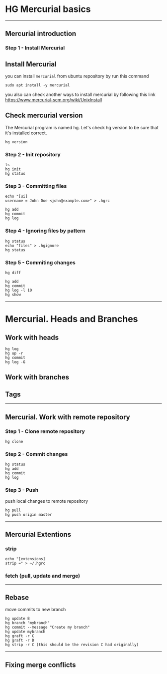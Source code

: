 # HG Mercurial basics

---

## Mercurial introduction

### Step 1 - Install Mercurial

## Install Mercurial

you can install `mercurial` from ubuntu repository by run this command

```
sudo apt install -y mercurial
```

you also can check another ways to install mercurial by following this link https://www.mercurial-scm.org/wiki/UnixInstall

## Check mercurial version

The Mercurial program is named hg.
Let's check hg version to be sure that it's installed correct.

```
hg version
```

### Step 2 - Init repository

```
ls
hg init
hg status
```

### Step 3 - Committing files

```
echo "[ui]
username = John Doe <john@example.com>" > .hgrc
```

```
hg add
hg commit
hg log
```

### Step 4 - Ignoring files by pattern

```
hg status
echo "files" > .hgignore
hg status
```

### Step 5 - Commiting changes

```
hg diff

hg add
hg commit
hg log -l 10
hg show
```

---

# Mercurial. Heads and Branches

## Work with heads

```
hg log
hg up -r
hg commit
hg log -G
```

## Work with branches


## Tags

---

## Mercurial. Work with remote repository

### Step 1 - Clone remote repository

```
hg clone
```

### Step 2 - Commit changes

```
hg status
hg add
hg commit
hg log
```

### Step 3 - Push

push local changes to remote repository

```
hg pull
hg push origin master
```

---

## Mercurial Extentions

### strip

```
echo "[extensions]
strip =" > ~/.hgrc
```

### fetch (pull, update and merge)

---

## Rebase

move commits to new branch

```
hg update B
hg branch "mybranch"
hg commit --message "Create my branch"
hg update mybranch
hg graft -r C
hg graft -r D
hg strip -r C (this should be the revision C had originally)
```

---

## Fixing merge conflicts



